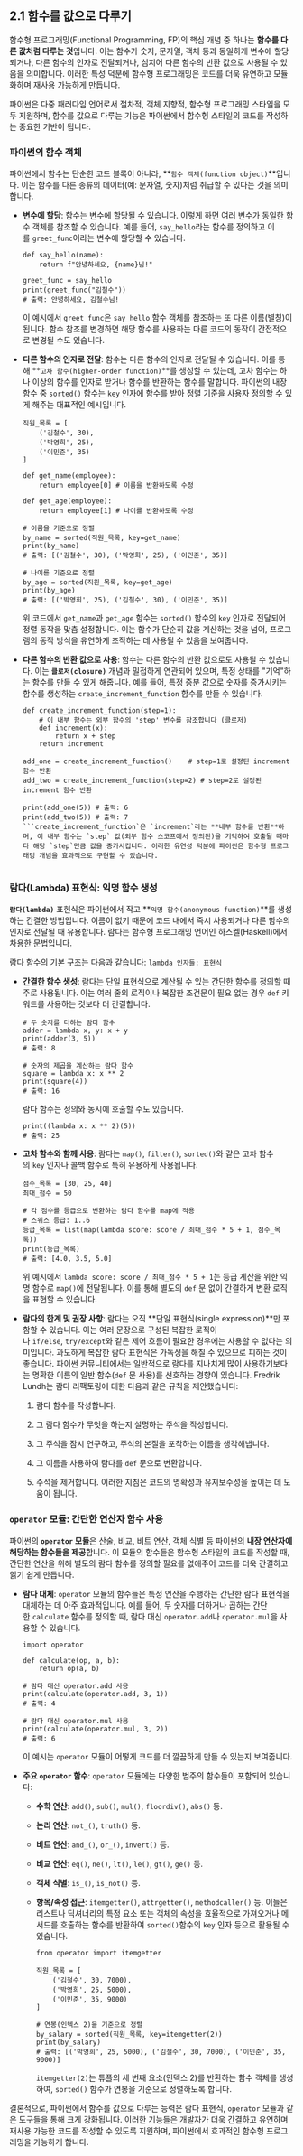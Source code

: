 ## 2.1 함수를 값으로 다루기

함수형 프로그래밍(Functional Programming, FP)의 핵심 개념 중 하나는 **함수를 다른 값처럼 다루는 것**입니다. 이는 함수가 숫자, 문자열, 객체 등과 동일하게 변수에 할당되거나, 다른 함수의 인자로 전달되거나, 심지어 다른 함수의 반환 값으로 사용될 수 있음을 의미합니다. 이러한 특성 덕분에 함수형 프로그래밍은 코드를 더욱 유연하고 모듈화하며 재사용 가능하게 만듭니다.

파이썬은 다중 패러다임 언어로서 절차적, 객체 지향적, 함수형 프로그래밍 스타일을 모두 지원하며, 함수를 값으로 다루는 기능은 파이썬에서 함수형 스타일의 코드를 작성하는 중요한 기반이 됩니다.

### 파이썬의 함수 객체

파이썬에서 함수는 단순한 코드 블록이 아니라, **`함수 객체(function object)`**입니다. 이는 함수를 다른 종류의 데이터(예: 문자열, 숫자)처럼 취급할 수 있다는 것을 의미합니다.

- **변수에 할당**: 함수는 변수에 할당될 수 있습니다. 이렇게 하면 여러 변수가 동일한 함수 객체를 참조할 수 있습니다. 예를 들어, `say_hello`라는 함수를 정의하고 이를 `greet_func`이라는 변수에 할당할 수 있습니다.
    
    ```
    def say_hello(name):
        return f"안녕하세요, {name}님!"
    
    greet_func = say_hello
    print(greet_func("김철수"))
    # 출력: 안녕하세요, 김철수님!
    ```
    
    이 예시에서 `greet_func`은 `say_hello` 함수 객체를 참조하는 또 다른 이름(별칭)이 됩니다. 함수 참조를 변경하면 해당 함수를 사용하는 다른 코드의 동작이 간접적으로 변경될 수도 있습니다.
    
- **다른 함수의 인자로 전달**: 함수는 다른 함수의 인자로 전달될 수 있습니다. 이를 통해 **`고차 함수(higher-order function)`**를 생성할 수 있는데, 고차 함수는 하나 이상의 함수를 인자로 받거나 함수를 반환하는 함수를 말합니다. 파이썬의 내장 함수 중 `sorted()` 함수는 `key` 인자에 함수를 받아 정렬 기준을 사용자 정의할 수 있게 해주는 대표적인 예시입니다.
    
    ```
    직원_목록 = [
        ('김철수', 30),
        ('박영희', 25),
        ('이민준', 35)
    ]
    
    def get_name(employee):
        return employee[0] # 이름을 반환하도록 수정
    
    def get_age(employee):
        return employee[1] # 나이를 반환하도록 수정
    
    # 이름을 기준으로 정렬
    by_name = sorted(직원_목록, key=get_name)
    print(by_name)
    # 출력: [('김철수', 30), ('박영희', 25), ('이민준', 35)]
    
    # 나이를 기준으로 정렬
    by_age = sorted(직원_목록, key=get_age)
    print(by_age)
    # 출력: [('박영희', 25), ('김철수', 30), ('이민준', 35)]
    ```
    
    위 코드에서 `get_name`과 `get_age` 함수는 `sorted()` 함수의 `key` 인자로 전달되어 정렬 동작을 맞춤 설정합니다. 이는 함수가 단순히 값을 계산하는 것을 넘어, 프로그램의 동작 방식을 유연하게 조작하는 데 사용될 수 있음을 보여줍니다.
    
- **다른 함수의 반환 값으로 사용**: 함수는 다른 함수의 반환 값으로도 사용될 수 있습니다. 이는 **`클로저(closure)`** 개념과 밀접하게 연관되어 있으며, 특정 상태를 "기억"하는 함수를 만들 수 있게 해줍니다. 예를 들어, 특정 증분 값으로 숫자를 증가시키는 함수를 생성하는 `create_increment_function` 함수를 만들 수 있습니다.
    
    ````
    def create_increment_function(step=1):
        # 이 내부 함수는 외부 함수의 'step' 변수를 참조합니다 (클로저)
        def increment(x):
            return x + step
        return increment
    
    add_one = create_increment_function()    # step=1로 설정된 increment 함수 반환
    add_two = create_increment_function(step=2) # step=2로 설정된 increment 함수 반환
    
    print(add_one(5)) # 출력: 6
    print(add_two(5)) # 출력: 7
    ```create_increment_function`은 `increment`라는 **내부 함수를 반환**하며, 이 내부 함수는 `step` 값(외부 함수 스코프에서 정의된)을 기억하여 호출될 때마다 해당 `step`만큼 값을 증가시킵니다. 이러한 유연성 덕분에 파이썬은 함수형 프로그래밍 개념을 효과적으로 구현할 수 있습니다.
    
    
    ````
    

### 람다(Lambda) 표현식: 익명 함수 생성

**`람다(lambda)`** 표현식은 파이썬에서 작고 **`익명 함수(anonymous function)`**를 생성하는 간결한 방법입니다. 이름이 없기 때문에 코드 내에서 즉시 사용되거나 다른 함수의 인자로 전달될 때 유용합니다. 람다는 함수형 프로그래밍 언어인 하스켈(Haskell)에서 차용한 문법입니다.

람다 함수의 기본 구조는 다음과 같습니다: `lambda 인자들: 표현식`

- **간결한 함수 생성**: 람다는 단일 표현식으로 계산될 수 있는 간단한 함수를 정의할 때 주로 사용됩니다. 이는 여러 줄의 로직이나 복잡한 조건문이 필요 없는 경우 `def` 키워드를 사용하는 것보다 더 간결합니다.
    
    ```
    # 두 숫자를 더하는 람다 함수
    adder = lambda x, y: x + y
    print(adder(3, 5))
    # 출력: 8
    
    # 숫자의 제곱을 계산하는 람다 함수
    square = lambda x: x ** 2
    print(square(4))
    # 출력: 16
    ```
    
    람다 함수는 정의와 동시에 호출할 수도 있습니다.
    
    ```
    print((lambda x: x ** 2)(5))
    # 출력: 25
    ```
    
- **고차 함수와 함께 사용**: 람다는 `map()`, `filter()`, `sorted()`와 같은 고차 함수의 `key` 인자나 콜백 함수로 특히 유용하게 사용됩니다.
    
    ```
    점수_목록 = [30, 25, 40]
    최대_점수 = 50
    
    # 각 점수를 등급으로 변환하는 람다 함수를 map에 적용
    # 스위스 등급: 1..6
    등급_목록 = list(map(lambda score: score / 최대_점수 * 5 + 1, 점수_목록))
    print(등급_목록)
    # 출력: [4.0, 3.5, 5.0]
    ```
    
    위 예시에서 `lambda score: score / 최대_점수 * 5 + 1`는 등급 계산을 위한 익명 함수로 `map()`에 전달됩니다. 이를 통해 별도의 `def` 문 없이 간결하게 변환 로직을 표현할 수 있습니다.
    
- **람다의 한계 및 권장 사항**: 람다는 오직 **단일 표현식(single expression)**만 포함할 수 있습니다. 이는 여러 문장으로 구성된 복잡한 로직이나 `if/else`, `try/except`와 같은 제어 흐름이 필요한 경우에는 사용할 수 없다는 의미입니다. 과도하게 복잡한 람다 표현식은 가독성을 해칠 수 있으므로 피하는 것이 좋습니다. 파이썬 커뮤니티에서는 일반적으로 람다를 지나치게 많이 사용하기보다는 명확한 이름의 일반 함수(`def` 문 사용)를 선호하는 경향이 있습니다. Fredrik Lundh는 람다 리팩토링에 대한 다음과 같은 규칙을 제안했습니다:
    
    1. 람다 함수를 작성합니다.
        
    2. 그 람다 함수가 무엇을 하는지 설명하는 주석을 작성합니다.
        
    3. 그 주석을 잠시 연구하고, 주석의 본질을 포착하는 이름을 생각해냅니다.
        
    4. 그 이름을 사용하여 람다를 `def` 문으로 변환합니다.
        
    5. 주석을 제거합니다. 이러한 지침은 코드의 명확성과 유지보수성을 높이는 데 도움이 됩니다.
        

### `operator` 모듈: 간단한 연산자 함수 사용

파이썬의 **`operator` 모듈**은 산술, 비교, 비트 연산, 객체 식별 등 파이썬의 **내장 연산자에 해당하는 함수들을 제공**합니다. 이 모듈의 함수들은 함수형 스타일의 코드를 작성할 때, 간단한 연산을 위해 별도의 람다 함수를 정의할 필요를 없애주어 코드를 더욱 간결하고 읽기 쉽게 만듭니다.

- **람다 대체**: `operator` 모듈의 함수들은 특정 연산을 수행하는 간단한 람다 표현식을 대체하는 데 아주 효과적입니다. 예를 들어, 두 숫자를 더하거나 곱하는 간단한 `calculate` 함수를 정의할 때, 람다 대신 `operator.add`나 `operator.mul`을 사용할 수 있습니다.
    
    ```
    import operator
    
    def calculate(op, a, b):
        return op(a, b)
    
    # 람다 대신 operator.add 사용
    print(calculate(operator.add, 3, 1))
    # 출력: 4
    
    # 람다 대신 operator.mul 사용
    print(calculate(operator.mul, 3, 2))
    # 출력: 6
    ```
    
    이 예시는 `operator` 모듈이 어떻게 코드를 더 깔끔하게 만들 수 있는지 보여줍니다.
    
- **주요 `operator` 함수**: `operator` 모듈에는 다양한 범주의 함수들이 포함되어 있습니다:
    
    - **수학 연산**: `add()`, `sub()`, `mul()`, `floordiv()`, `abs()` 등.
        
    - **논리 연산**: `not_()`, `truth()` 등.
        
    - **비트 연산**: `and_()`, `or_()`, `invert()` 등.
        
    - **비교 연산**: `eq()`, `ne()`, `lt()`, `le()`, `gt()`, `ge()` 등.
        
    - **객체 식별**: `is_()`, `is_not()` 등.
        
    - **항목/속성 접근**: `itemgetter()`, `attrgetter()`, `methodcaller()` 등. 이들은 리스트나 딕셔너리의 특정 요소 또는 객체의 속성을 효율적으로 가져오거나 메서드를 호출하는 함수를 반환하여 `sorted()`함수의 `key` 인자 등으로 활용될 수 있습니다.
        
        ```
        from operator import itemgetter
        
        직원_목록 = [
            ('김철수', 30, 7000),
            ('박영희', 25, 5000),
            ('이민준', 35, 9000)
        ]
        
        # 연봉(인덱스 2)을 기준으로 정렬
        by_salary = sorted(직원_목록, key=itemgetter(2))
        print(by_salary)
        # 출력: [('박영희', 25, 5000), ('김철수', 30, 7000), ('이민준', 35, 9000)]
        ```
        
        `itemgetter(2)`는 튜플의 세 번째 요소(인덱스 2)를 반환하는 함수 객체를 생성하여, `sorted()` 함수가 연봉을 기준으로 정렬하도록 합니다.
        

결론적으로, 파이썬에서 함수를 값으로 다루는 능력은 람다 표현식, `operator` 모듈과 같은 도구들을 통해 크게 강화됩니다. 이러한 기능들은 개발자가 더욱 간결하고 유연하며 재사용 가능한 코드를 작성할 수 있도록 지원하며, 파이썬에서 효과적인 함수형 프로그래밍을 가능하게 합니다.